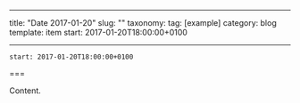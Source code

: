 
---
title: "Date 2017-01-20"
slug: ""
taxonomy:
tag: [example]
category: blog
template: item
start: 2017-01-20T18:00:00+0100

---

``start: 2017-01-20T18:00:00+0100``

===

Content.
